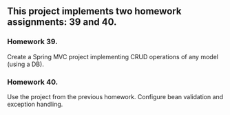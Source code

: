 ## This project implements two homework assignments: 39 and 40.

### Homework 39. 
Create a Spring MVC project implementing CRUD operations of any model (using a DB).

### Homework 40.
Use the project from the previous homework.
Configure bean validation and exception handling.